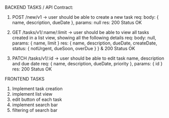 BACKEND TASKS / API Contract:

1. POST /new/v1 -> user should be able to create a new task
    req: body: { name, description, dueDate }, params: null
    res: 200 Status OK

2. GET /tasks/v1/:name/:limit -> user should be able to view all tasks created in a list view, showing all the following details
    req: body: null, params: { name, limit }
    res: { name, description, dueDate, createDate, status: { notUrgent, dueSoon, overDue } } & 200 Status OK

3. PATCH /tasks/v1/:id -> user should be able to edit task name, description and due date
    req: { name, description, dueDate, priority }, params: { id }
    res: 200 Status OK

FRONTEND TASKS
1. Implement task creation
2. implement list view
3. edit button of each task
4. implement search bar
5. filtering of search bar
